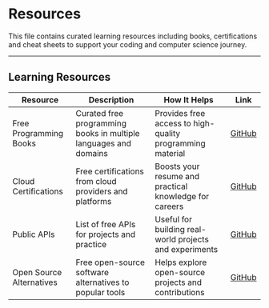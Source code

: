 # Resources

This file contains curated learning resources including books, certifications and cheat sheets to support your coding and computer science journey.

---

## Learning Resources

| Resource | Description | How It Helps | Link |
|----------|-------------|--------------|------|
| Free Programming Books | Curated free programming books in multiple languages and domains | Provides free access to high-quality programming material | [GitHub](https://github.com/EbookFoundation/free-programming-books) |
| Cloud Certifications | Free certifications from cloud providers and platforms | Boosts your resume and practical knowledge for careers | [GitHub](https://github.com/cloudcommunity/Free-Certifications) |
| Public APIs | List of free APIs for projects and practice | Useful for building real-world projects and experiments | [GitHub](https://github.com/public-apis/public-apis) |
| Open Source Alternatives | Free open-source software alternatives to popular tools | Helps explore open-source projects and contributions | [GitHub](https://github.com/btw-so/open-source-alternatives) |

